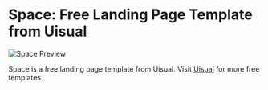 # Space: Free Landing Page Template from Uisual

![Space Preview](https://res.cloudinary.com/uisual/image/upload/assets/screenshots/space.png)

Space is a free landing page template from Uisual. Visit [Uisual](https://uisual.com) for more free templates.